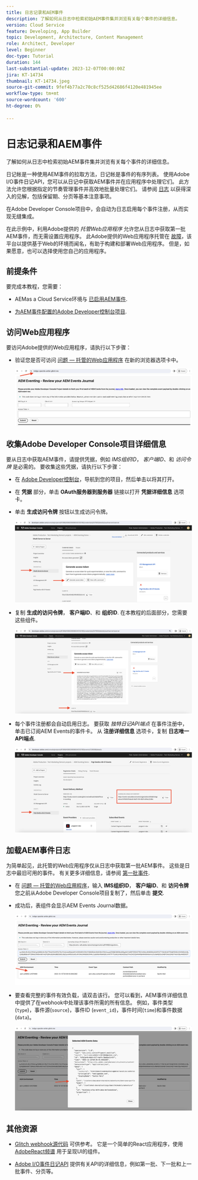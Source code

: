 ```yaml
---
title: 日志记录和AEM事件
description: 了解如何从日志中检索初始AEM事件集并浏览有关每个事件的详细信息。
version: Cloud Service
feature: Developing, App Builder
topic: Development, Architecture, Content Management
role: Architect, Developer
level: Beginner
doc-type: Tutorial
duration: 144
last-substantial-update: 2023-12-07T00:00:00Z
jira: KT-14734
thumbnail: KT-14734.jpeg
source-git-commit: 9fef4b77a2c70c8cf525d42686f4120e481945ee
workflow-type: tm+mt
source-wordcount: '600'
ht-degree: 0%

---
```



# 日志记录和AEM事件

了解如何从日志中检索初始AEM事件集并浏览有关每个事件的详细信息。

日记帐是一种使用AEM事件的拉取方法，日记帐是事件的有序列表。 使用Adobe I/O事件日记API，您可以从日记中获取AEM事件并在应用程序中处理它们。 此方法允许您根据指定的节奏管理事件并高效地批量处理它们。 请参阅 [日志](https://developer.adobe.com/events/docs/guides/journaling_intro/) 以获得深入的见解，包括保留期、分页等基本注意事项。

在Adobe Developer Console项目中，会自动为日志启用每个事件注册，从而实现无缝集成。

在此示例中，利用Adobe提供的 _托管Web应用程序_ 允许您从日志中获取第一批AEM事件，而无需设置应用程序。 此Adobe提供的Web应用程序托管在 [故障](https://glitch.com/)，该平台以提供基于Web的环境而闻名，有助于构建和部署Web应用程序。 但是，如果愿意，也可以选择使用您自己的应用程序。

## 前提条件

要完成本教程，您需要：

- AEMas a Cloud Service环境与 [已启用AEM事件](https://developer.adobe.com/experience-cloud/experience-manager-apis/guides/events/#enable-aem-events-on-your-aem-cloud-service-environment).

- [为AEM事件配置的Adobe Developer控制台项目](https://developer.adobe.com/experience-cloud/experience-manager-apis/guides/events/#how-to-subscribe-to-aem-events-in-the-adobe-developer-console).

## 访问Web应用程序

要访问Adobe提供的Web应用程序，请执行以下步骤：

- 验证您是否可访问 [问题 — 托管的Web应用程序](https://indigo-speckle-antler.glitch.me/) 在新的浏览器选项卡中。

  ![问题 — 托管的Web应用程序](../assets/examples/journaling/glitch-hosted-web-application.png)

## 收集Adobe Developer Console项目详细信息

要从日志中获取AEM事件，请提供凭据，例如 _IMS组织ID_， _客户端ID_、和 _访问令牌_ 是必需的。 要收集这些凭据，请执行以下步骤：

- 在 [Adobe Developer控制台](https://developer.adobe.com)，导航到您的项目，然后单击以将其打开。

- 在 **凭据** 部分，单击 **OAuth服务器到服务器** 链接以打开 **凭据详细信息** 选项卡。

- 单击 **生成访问令牌** 按钮以生成访问令牌。

  ![Adobe Developer控制台项目生成访问令牌](../assets/examples/journaling/adobe-developer-console-project-generate-access-token.png)

- 复制 **生成的访问令牌**， **客户端ID**、和 **组织ID**. 在本教程的后面部分，您需要这些组件。

  ![Adobe Developer控制台项目复制凭据](../assets/examples/journaling/adobe-developer-console-project-copy-credentials.png)

- 每个事件注册都会自动启用日志。 要获取 _独特日记API端点_ 在事件注册中，单击已订阅AEM Events的事件卡。 从 **注册详细信息** 选项卡，复制 **日志唯一API端点**.

  ![Adobe Developer控制台项目事件信息卡](../assets/examples/journaling/adobe-developer-console-project-events-card.png)

## 加载AEM事件日志

为简单起见，此托管的Web应用程序仅从日志中获取第一批AEM事件。 这些是日志中最旧可用的事件。 有关更多详细信息，请参阅 [第一批事件](https://developer.adobe.com/events/docs/guides/api/journaling_api/#fetching-your-first-batch-of-events-from-the-journal).

- 在 [问题 — 托管的Web应用程序](https://indigo-speckle-antler.glitch.me/)，输入 **IMS组织ID**， **客户端ID**、和 **访问令牌** 您之前从Adobe Developer Console项目复制了，然后单击 **提交**.

- 成功后，表组件会显示AEM Events Journal数据。

  ![AEM事件日志数据](../assets/examples/journaling/load-journal.png)

- 要查看完整的事件有效负载，请双击该行。 您可以看到，AEM事件详细信息中提供了在webhook中处理该事件所需的所有信息。 例如，事件类型(`type`)，事件源(`source`)，事件ID (`event_id`)，事件时间(`time`)和事件数据(`data`)。

  ![完成AEM事件有效负载](../assets/examples/journaling/complete-journal-data.png)

## 其他资源

- [Glitch webhook源代码](https://glitch.com/edit/#!/indigo-speckle-antler) 可供参考。 它是一个简单的React应用程序，使用 [AdobeReact频谱](https://react-spectrum.adobe.com/react-spectrum/index.html) 用于呈现UI的组件。

- [Adobe I/O事件日记API](https://developer.adobe.com/events/docs/guides/api/journaling_api/) 提供有关API的详细信息，例如第一批、下一批和上一批事件、分页等。
